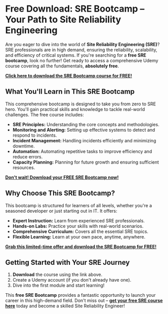 # Free Download: SRE Bootcamp – Your Path to Site Reliability Engineering

Are you eager to dive into the world of **Site Reliability Engineering (SRE)**? SRE professionals are in high demand, ensuring the reliability, scalability, and efficiency of critical systems. If you're searching for a **free SRE bootcamp**, look no further! Get ready to access a comprehensive Udemy course covering all the fundamentals, **absolutely free**.

[**Click here to download the SRE Bootcamp course for FREE!**](https://udemywork.com/sre-bootcamp)

## What You'll Learn in This SRE Bootcamp

This comprehensive bootcamp is designed to take you from zero to SRE hero. You'll gain practical skills and knowledge to tackle real-world challenges. The free course includes:

*   **SRE Principles:** Understanding the core concepts and methodologies.
*   **Monitoring and Alerting:** Setting up effective systems to detect and respond to incidents.
*   **Incident Management:** Handling incidents efficiently and minimizing downtime.
*   **Automation:** Automating repetitive tasks to improve efficiency and reduce errors.
*   **Capacity Planning:** Planning for future growth and ensuring sufficient resources.

[**Don't wait! Download your FREE SRE Bootcamp now!**](https://udemywork.com/sre-bootcamp)

## Why Choose This SRE Bootcamp?

This bootcamp is structured for learners of all levels, whether you're a seasoned developer or just starting out in IT. It offers:

*   **Expert Instruction:** Learn from experienced SRE professionals.
*   **Hands-on Labs:** Practice your skills with real-world scenarios.
*   **Comprehensive Curriculum:** Covers all the essential SRE topics.
*   **Flexible Learning:** Learn at your own pace, anytime, anywhere.

[**Grab this limited-time offer and download the SRE Bootcamp for FREE!**](https://udemywork.com/sre-bootcamp)

## Getting Started with Your SRE Journey

1.  **Download** the course using the link above.
2.  Create a Udemy account (if you don't already have one).
3.  Dive into the first module and start learning!

This **free SRE Bootcamp** provides a fantastic opportunity to launch your career in this high-demand field. Don't miss out – **[get your free SRE course here](https://udemywork.com/sre-bootcamp)** today and become a skilled Site Reliability Engineer!
